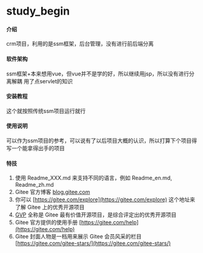 # study_begin

#### 介绍
crm项目，利用的是ssm框架，后台管理，没有进行前后端分离

#### 软件架构
ssm框架+本来想用vue，但vue并不是学的好，所以继续用jsp，所以没有进行分离解耦
用了点servlet的知识


#### 安装教程
这个就按照传统ssm项目运行就行

#### 使用说明
可以作为ssm项目的参考，可以说有了以后项目大概的认识，所以打算下个项目得写一个能拿得出手的项目


#### 特技

1.  使用 Readme\_XXX.md 来支持不同的语言，例如 Readme\_en.md, Readme\_zh.md
2.  Gitee 官方博客 [blog.gitee.com](https://blog.gitee.com)
3.  你可以 [https://gitee.com/explore](https://gitee.com/explore) 这个地址来了解 Gitee 上的优秀开源项目
4.  [GVP](https://gitee.com/gvp) 全称是 Gitee 最有价值开源项目，是综合评定出的优秀开源项目
5.  Gitee 官方提供的使用手册 [https://gitee.com/help](https://gitee.com/help)
6.  Gitee 封面人物是一档用来展示 Gitee 会员风采的栏目 [https://gitee.com/gitee-stars/](https://gitee.com/gitee-stars/)
